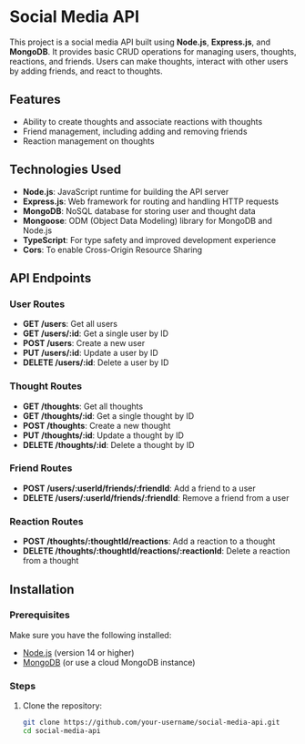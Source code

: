 # Social Media API

This project is a social media API built using **Node.js**, **Express.js**, and **MongoDB**. It provides basic CRUD operations for managing users, thoughts, reactions, and friends. Users can make thoughts, interact with other users by adding friends, and react to thoughts.

## Features

- Ability to create thoughts and associate reactions with thoughts
- Friend management, including adding and removing friends
- Reaction management on thoughts

## Technologies Used

- **Node.js**: JavaScript runtime for building the API server
- **Express.js**: Web framework for routing and handling HTTP requests
- **MongoDB**: NoSQL database for storing user and thought data
- **Mongoose**: ODM (Object Data Modeling) library for MongoDB and Node.js
- **TypeScript**: For type safety and improved development experience
- **Cors**: To enable Cross-Origin Resource Sharing

## API Endpoints

### User Routes

- **GET /users**: Get all users
- **GET /users/:id**: Get a single user by ID
- **POST /users**: Create a new user
- **PUT /users/:id**: Update a user by ID
- **DELETE /users/:id**: Delete a user by ID

### Thought Routes

- **GET /thoughts**: Get all thoughts
- **GET /thoughts/:id**: Get a single thought by ID
- **POST /thoughts**: Create a new thought
- **PUT /thoughts/:id**: Update a thought by ID
- **DELETE /thoughts/:id**: Delete a thought by ID

### Friend Routes

- **POST /users/:userId/friends/:friendId**: Add a friend to a user
- **DELETE /users/:userId/friends/:friendId**: Remove a friend from a user

### Reaction Routes

- **POST /thoughts/:thoughtId/reactions**: Add a reaction to a thought
- **DELETE /thoughts/:thoughtId/reactions/:reactionId**: Delete a reaction from a thought

## Installation

### Prerequisites

Make sure you have the following installed:

- [Node.js](https://nodejs.org/en/) (version 14 or higher)
- [MongoDB](https://www.mongodb.com/try/download/community) (or use a cloud MongoDB instance)

### Steps

1. Clone the repository:

   ```bash
   git clone https://github.com/your-username/social-media-api.git
   cd social-media-api
